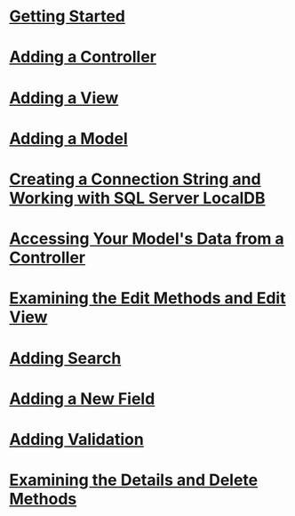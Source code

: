 # [Getting Started](getting-started.md)
# [Adding a Controller](adding-a-controller.md)
# [Adding a View](adding-a-view.md)
# [Adding a Model](adding-a-model.md)
# [Creating a Connection String and Working with SQL Server LocalDB](creating-a-connection-string.md)
# [Accessing Your Model's Data from a Controller](accessing-your-models-data-from-a-controller.md)
# [Examining the Edit Methods and Edit View](examining-the-edit-methods-and-edit-view.md)
# [Adding Search](adding-search.md)
# [Adding a New Field](adding-a-new-field.md)
# [Adding Validation](adding-validation.md)
# [Examining the Details and Delete Methods](examining-the-details-and-delete-methods.md)
